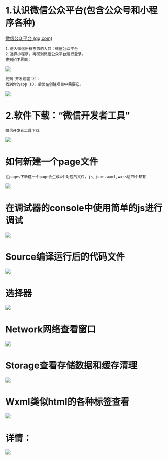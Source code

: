 # 1.认识微信公众平台(包含公众号和小程序各种)
[微信公众平台 (qq.com)](https://mp.weixin.qq.com/)
```
1.进入微信所有东西的入口：微信公众平台
2.选择小程序，再回到微信公众平台进行登录。
来到如下界面：
```
![](Pasted%20image%2020240421231829.png)

```
找到'开发设置'栏：
找到你的app ID，后面在创建项目中需要它。
```
![](Pasted%20image%2020240421232018.png)
# 2.软件下载：“微信开发者工具”
```
微信开发者工具下载
```
![](Pasted%20image%2020240421232153.png)


# 如何新建一个page文件
```
在pages下新建一个page会生成4个对应的文件，js,json.wxml,wxss这四个都有
```
![](Pasted%20image%2020240421234332.png)

# 在调试器的console中使用简单的js进行调试
![](Pasted%20image%2020240422000525.png)


# Source编译运行后的代码文件
![](Pasted%20image%2020240422000538.png)
# 选择器

![](Pasted%20image%2020240422000703.png)

# Network网络查看窗口
![](Pasted%20image%2020240422000815.png)

# Storage查看存储数据和缓存清理
![](Pasted%20image%2020240422000941.png)

# Wxml类似html的各种标签查看
![](Pasted%20image%2020240422001108.png)

# 详情：
![](Pasted%20image%2020240422001741.png)